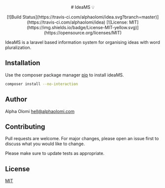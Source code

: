 <p align="center"># IdeaMS 💡 </p>

<p align="center">
[![Build Status](https://travis-ci.com/alphaolomi/idea.svg?branch=master)](https://travis-ci.com/alphaolomi/idea)
[![License: MIT](https://img.shields.io/badge/License-MIT-yellow.svg)](https://opensource.org/licenses/MIT)
</p>

IdeaMS is a laravel based information system for organising ideas with word pluralization.

## Installation

Use the composer package manager [pip](https://pip.pypa.io/en/stable/) to install ideaMS.

```bash
composer install --no-interaction
```
## Author
Alpha Olomi [hell@alphaolomi.com](mailto:hello@alphaolomi.com)

## Contributing
Pull requests are welcome. For major changes, please open an issue first to discuss what you would like to change.

Please make sure to update tests as appropriate.

## License
[MIT](https://opensource.org/licenses/MIT)
